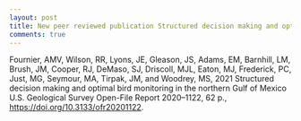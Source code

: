 ```yaml
---
layout: post
title: New peer reviewed publication Structured decision making and optimal bird monitoring in the northern Gulf of Mexico
comments: true
---
```



Fournier, AMV, Wilson, RR, Lyons, JE, Gleason, JS, Adams, EM, Barnhill, LM, Brush, JM, Cooper, RJ, DeMaso, SJ, Driscoll, MJL, Eaton, MJ, Frederick, PC, Just, MG, Seymour, MA, Tirpak, JM, and Woodrey, MS, 2021 Structured decision making and optimal bird monitoring in the northern Gulf of Mexico U.S. Geological Survey Open-File Report 2020–1122, 62 p., https://doi.org/10.3133/ofr20201122.

